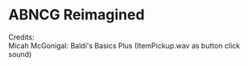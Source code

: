 # ABNCG Reimagined
Credits: <br>
Micah McGonigal: Baldi's Basics Plus (ItemPickup.wav as button click sound)